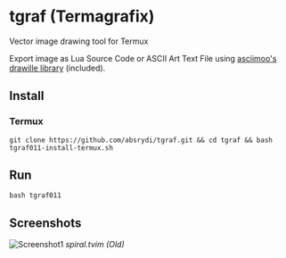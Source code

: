 # tgraf (Termagrafix)
Vector image drawing tool for Termux

Export image as Lua Source Code or ASCII Art Text File using [asciimoo's drawille library](https://github.com/asciimoo/lua-drawille) (included).

## Install
### Termux
```git clone https://github.com/absrydi/tgraf.git && cd tgraf && bash tgraf011-install-termux.sh```
## Run
```bash tgraf011```
## Screenshots
![Screenshot1](https://raw.githubusercontent.com/absrydi/tgraf/main/tgraf-ss1.jpg)
_spiral.tvim (Old)_
